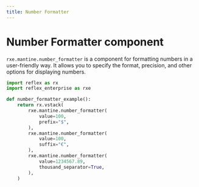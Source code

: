 ```yaml
---
title: Number Formatter
---
```


# Number Formatter component
`rxe.mantine.number_formatter` is a component for formatting numbers in a user-friendly way. It allows you to specify the format, precision, and other options for displaying numbers.

```python demo exec
import reflex as rx
import reflex_enterprise as rxe

def number_formatter_example():
    return rx.vstack(
        rxe.mantine.number_formatter(
            value=100,
            prefix="$",
        ),
        rxe.mantine.number_formatter(
            value=100,
            suffix="€",
        ),
        rxe.mantine.number_formatter(
            value=1234567.89,
            thousand_separator=True,
        ),
    )
```
